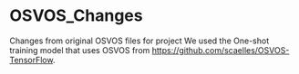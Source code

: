 # OSVOS_Changes
Changes from original OSVOS files for project
We used the One-shot training model that uses OSVOS from https://github.com/scaelles/OSVOS-TensorFlow.
